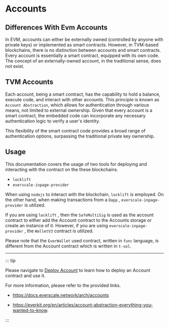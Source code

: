# Accounts

## Differences With Evm Accounts

In EVM, accounts can either be externally owned (controlled by anyone with private keys) or implemented as smart contracts. However, in TVM-based blockchains, there is no distinction between accounts and smart contracts. Every account is essentially a smart contract, equipped with its own code. The concept of an externally-owned account, in the traditional sense, does not exist.

## TVM Accounts

Each account, being a smart contract, has the capability to hold a balance, execute code, and interact with other accounts. This principle is known as `Account Abstraction`, which allows for authentication through various means, not limited to external ownership. Given that every account is a smart contract, the embedded code can incorporate any necessary authentication logic to verify a user's identity.

This flexibility of the smart contract code provides a broad range of authentication options, surpassing the traditional private key ownership.

## Usage

This documentation covers the usage of two tools for deploying and interacting with the contract on the these blockchains.

-  `locklift`
-  `everscale-inpage-provider`

When using  `nodejs`  to interact with the blockchain,  `locklift`  is employed. On the other hand, when making transactions from a  `Dapp` ,  `everscale-inpage-provider`  is utilized.

If you are using  `locklift` , then the  `SafeMultiSig`   is used as the account contract to either add the Account contract to the Accounts storage or create an instance of it. However, if you are using  `everscale-inpage-provider` , the  `WalletV3` contract is utilized.

Please note that the  `EverWallet`  used contract, written in `func` language, is different from the Account contract which is written in `t-sol`.

---

::: tip

Please navigate to [Deploy Account](../quickStart/deployAccount.md) to learn how to deploy an Account contract and use it.

For more information, please refer to the provided links.

- https://docs.everscale.network/arch/accounts

- https://everkit.org/en/articles/account-abstraction-everything-you-wanted-to-know.

:::